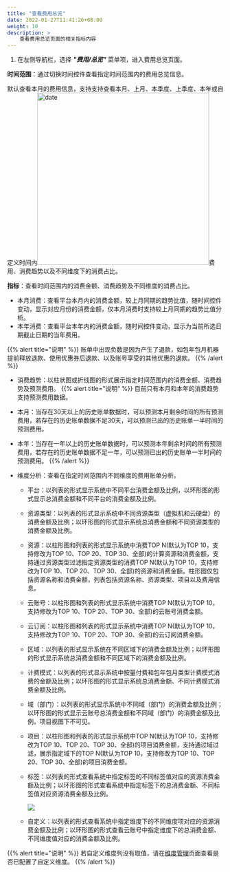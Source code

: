 ```yaml
---
title: "查看费用总览"
date: 2022-01-27T11:41:26+08:00
weight: 10
description: >
    查看费用总览页面的相关指标内容
---
```


1. 在左侧导航栏，选择 **_"费用/总览"_** 菜单项，进入费用总览页面。

**时间范围**：通过切换时间控件查看指定时间范围内的费用总览信息。

默认查看本月的费用信息，支持支持查看本月、上月、本季度、上季度、本年或自定义时间内<img src="../../images/bill/month1.png" width="400" alt="date">费用、消费趋势以及不同维度下的消费占比。

**指标**：查看时间范围内的消费金额、消费趋势及不同维度的消费占比。

- 本月消费：查看平台本月内的消费金额，较上月同期的趋势比值，随时间控件变动，显示对应月份的消费金额，仅本月消费时支持较上月同期的趋势比值分析。
- 本年消费：查看平台本年内的消费金额，随时间控件变动，显示为当前所选日期截止日期的当年费用。

{{% alert title="说明" %}}
账单中出现负数是因为产生了退款，如包年包月机器提前释放退款、使用优惠券后退款、以及账号享受的其他优惠的退款。
{{% /alert %}}

- 消费趋势：以柱状图或折线图的形式展示指定时间范围内的消费金额、消费趋势及预测费用。
{{% alert title="说明" %}}
目前只有本月和本年的消费趋势支持预测费用数据。

- 本月：当存在30天以上的历史账单数据时，可以预测本月剩余时间的所有预测费用，若存在的历史账单数据不足30天，可以预测已出的历史账单一半时间的预测费用。
- 本年：当存在一年以上的历史账单数据时，可以预测本年剩余时间的所有预测费用，若存在的历史账单数据不足一年，可以预测已出的历史账单一半时间的预测费用。
{{% /alert %}}

- 维度分析：查看在指定时间范围内不同维度的费用账单分析。
    - 平台：以列表的形式显示系统中不同平台消费金额及比例，以环形图的形式显示总消费金额和不同平台的消费金额及比例。
    - 资源类型：以列表的形式显示系统中不同资源类型（虚拟机和云硬盘）的消费金额及比例；以环形图的形式显示系统总消费金额和不同资源类型的消费金额及比例。
    - 资源：以柱形图和列表的形式显示系统中消费TOP N(默认为TOP 10，支持修改为TOP 10、TOP 20、TOP 30、全部)的计算资源和消费金额，支持通过资源类型过滤指定资源类型的消费TOP N(默认为TOP 10，支持修改为TOP 10、TOP 20、TOP 30、全部)的资源和消费金额。柱形图仅包括资源名称和消费金额，列表包括资源名称、资源类型、项目以及费用信息。
    - 云账号：以柱形图和列表的形式显示系统中消费TOP N(默认为TOP 10，支持修改为TOP 10、TOP 20、TOP 30、全部)的云账号消费金额。
    - 云订阅：以柱形图和列表的形式显示系统中消费TOP N(默认为TOP 10，支持修改为TOP 10、TOP 20、TOP 30、全部)的云订阅消费金额。
    - 区域：以列表的形式显示系统在不同区域下的消费金额及比例；以环形图的形式显示系统总消费金额和不同区域下的消费金额及比例。
    - 计费模式：以列表的形式显示系统中按量付费和包年包月类型计费模式消费的金额及比例；以环形图的形式显示系统总消费金额、不同计费模式消费金额及比例。
    - 域（部门）：以列表的形式显示系统中不同域（部门）的消费金额及比例；以环形图的形式显示云账号总消费金额和不同域（部门）的消费金额及比例。项目视图下不可见。
    - 项目：以柱形图和列表的形式显示系统中TOP N(默认为TOP 10，支持修改为TOP 10、TOP 20、TOP 30、全部)的项目消费金额，支持通过域过滤，展示指定域下的TOP N(默认为TOP 10，支持修改为TOP 10、TOP 20、TOP 30、全部)的项目消费金额。
    - 标签：以列表的形式查看系统中指定标签的不同标签值对应的资源消费金额及比例；以环形图的形式查看系统中指定标签下的总消费金额、不同标签值对应资源消费金额及比例。

        ![](../../../images/label1.png)
    - 自定义：以列表的形式查看系统中指定维度下的不同维度项对应的资源消费金额及比例；以环形图的形式查看云账号中指定维度下的总消费金额、不同维度值对应的消费金额及比例。

{{% alert title="说明" %}}
若自定义维度列没有取值，请在[维度管理](../../../dimension)页面查看是否已配置了自定义维度。
{{% /alert %}}